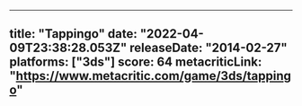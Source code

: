 
---
title: "Tappingo"
date: "2022-04-09T23:38:28.053Z"
releaseDate: "2014-02-27"
platforms: ["3ds"]
score: 64
metacriticLink: "https://www.metacritic.com/game/3ds/tappingo"
---
